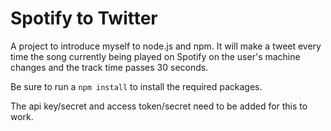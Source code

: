 Spotify to Twitter
===
A project to introduce myself to node.js and npm. It will make a tweet every time the song currently being played on Spotify on the user's machine changes and the track time passes 30 seconds.

Be sure to run a `npm install` to install the required packages.

The api key/secret and access token/secret need to be added for this to work.
